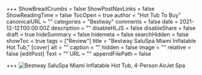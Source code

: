 +++
ShowBreadCrumbs = false
ShowPostNavLinks = false
ShowReadingTime = false
TocOpen = true
author = "Hot Tub To Buy"
canonicalURL = ""
categories = "Bestway"
comments = false
date = 2021-12-12T00:00:00Z
description = ""
disableHLJS = false
disableShare = false
draft = true
hideSummary = false
hidemeta = false
searchHidden = false
showToc = true
tags = ["Review"]
title = "Bestway SaluSpa Miami Inflatable Hot Tub,"
[cover]
alt = ""
caption = ""
hidden = false
image = ""
relative = false
[editPost]
Text = ""
URL = ""
appendFilePath = false

+++
![Bestway SaluSpa Miami Inflatable Hot Tub, 4-Person AirJet Spa](https://images-na.ssl-images-amazon.com/images/I/71QipIhMJNS._AC_UL604_SR604,400_.jpg)
